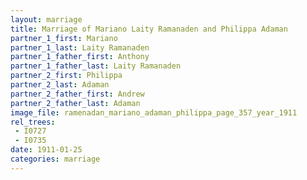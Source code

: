 ```yaml
---
layout: marriage
title: Marriage of Mariano Laity Ramanaden and Philippa Adaman
partner_1_first: Mariano
partner_1_last: Laity Ramanaden
partner_1_father_first: Anthony
partner_1_father_last: Laity Ramanaden
partner_2_first: Philippa
partner_2_last: Adaman
partner_2_father_first: Andrew
partner_2_father_last: Adaman
image_file: ramenadan_mariano_adaman_philippa_page_357_year_1911
rel_trees:
 - I0727
 - I0735
date: 1911-01-25
categories: marriage
---
```


